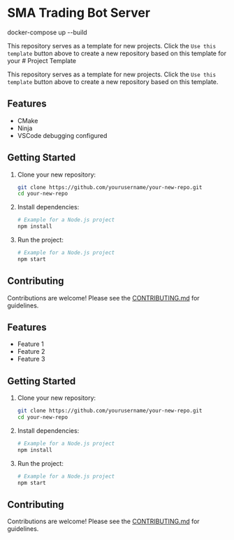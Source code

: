 # SMA Trading Bot Server

docker-compose up --build

This repository serves as a template for new projects. Click the `Use this template` button above to create a new repository based on this template for your # Project Template

This repository serves as a template for new projects. Click the `Use this template` button above to create a new repository based on this template.

## Features

- CMake
- Ninja
- VSCode debugging configured

## Getting Started

1. Clone your new repository:
    ```bash
    git clone https://github.com/yourusername/your-new-repo.git
    cd your-new-repo
    ```

2. Install dependencies:
    ```bash
    # Example for a Node.js project
    npm install
    ```

3. Run the project:
    ```bash
    # Example for a Node.js project
    npm start
    ```

## Contributing

Contributions are welcome! Please see the [CONTRIBUTING.md](CONTRIBUTING.md) for guidelines.

## Features

- Feature 1
- Feature 2
- Feature 3

## Getting Started

1. Clone your new repository:
    ```bash
    git clone https://github.com/yourusername/your-new-repo.git
    cd your-new-repo
    ```

2. Install dependencies:
    ```bash
    # Example for a Node.js project
    npm install
    ```

3. Run the project:
    ```bash
    # Example for a Node.js project
    npm start
    ```

## Contributing

Contributions are welcome! Please see the [CONTRIBUTING.md](CONTRIBUTING.md) for guidelines.

